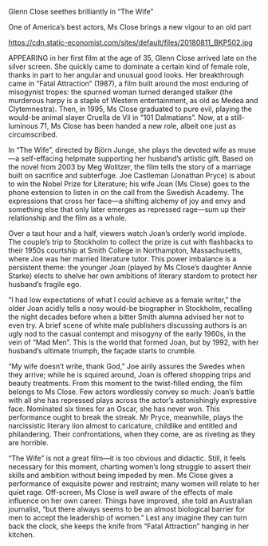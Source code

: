 Glenn Close seethes brilliantly in “The Wife”

One of America’s best actors, Ms Close brings a new vigour to an old part

https://cdn.static-economist.com/sites/default/files/20180811_BKP502.jpg

APPEARING in her first film at the age of 35, Glenn Close arrived late on the silver screen. She quickly came to dominate a certain kind of female role, thanks in part to her angular and unusual good looks. Her breakthrough came in “Fatal Attraction” (1987), a film built around the most enduring of misogynist tropes: the spurned woman turned deranged stalker (the murderous harpy is a staple of Western entertainment, as old as Medea and Clytemnestra). Then, in 1995, Ms Close graduated to pure evil, playing the would-be animal slayer Cruella de Vil in “101 Dalmatians”. Now, at a still-luminous 71, Ms Close has been handed a new role, albeit one just as circumscribed.

In “The Wife”, directed by Björn Junge, she plays the devoted wife as muse—a self-effacing helpmate supporting her husband’s artistic gift. Based on the novel from 2003 by Meg Wolitzer, the film tells the story of a marriage built on sacrifice and subterfuge. Joe Castleman (Jonathan Pryce) is about to win the Nobel Prize for Literature; his wife Joan (Ms Close) goes to the phone extension to listen in on the call from the Swedish Academy. The expressions that cross her face—a shifting alchemy of joy and envy and something else that only later emerges as repressed rage—sum up their relationship and the film as a whole.

Over a taut hour and a half, viewers watch Joan’s orderly world implode. The couple’s trip to Stockholm to collect the prize is cut with flashbacks to their 1950s courtship at Smith College in Northampton, Massachusetts, where Joe was her married literature tutor. This power imbalance is a persistent theme: the younger Joan (played by Ms Close’s daughter Annie Starke) elects to shelve her own ambitions of literary stardom to protect her husband’s fragile ego.

“I had low expectations of what I could achieve as a female writer,” the older Joan acidly tells a nosy would-be biographer in Stockholm, recalling the night decades before when a bitter Smith alumna advised her not to even try. A brief scene of white male publishers discussing authors is an ugly nod to the casual contempt and misogyny of the early 1960s, in the vein of “Mad Men”. This is the world that formed Joan, but by 1992, with her husband’s ultimate triumph, the façade starts to crumble.

“My wife doesn’t write, thank God,” Joe airily assures the Swedes when they arrive; while he is squired around, Joan is offered shopping trips and beauty treatments. From this moment to the twist-filled ending, the film belongs to Ms Close. Few actors wordlessly convey so much: Joan’s battle with all she has repressed plays across the actor’s astonishingly expressive face. Nominated six times for an Oscar, she has never won. This performance ought to break the streak. Mr Pryce, meanwhile, plays the narcissistic literary lion almost to caricature, childlike and entitled and philandering. Their confrontations, when they come, are as riveting as they are horrible.

“The Wife” is not a great film—it is too obvious and didactic. Still, it feels necessary for this moment, charting women’s long struggle to assert their skills and ambition without being impeded by men. Ms Close gives a performance of exquisite power and restraint; many women will relate to her quiet rage. Off-screen, Ms Close is well aware of the effects of male influence on her own career. Things have improved, she told an Australian journalist, “but there always seems to be an almost biological barrier for men to accept the leadership of women.” Lest any imagine they can turn back the clock, she keeps the knife from “Fatal Attraction” hanging in her kitchen.